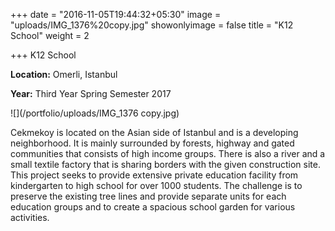 +++
date = "2016-11-05T19:44:32+05:30"
image = "uploads/IMG_1376%20copy.jpg"
showonlyimage = false
title = "K12 School"
weight = 2

+++
K12 School

**Location:** Omerli, Istanbul

**Year:** Third Year Spring Semester 2017

<!--more-->

![](/portfolio/uploads/IMG_1376 copy.jpg)

Cekmekoy is located on the Asian side of Istanbul and is a developing neighborhood. It is mainly surrounded by forests, highway and gated communities that consists of high income groups. There is also a river and a small textile factory that is sharing borders with the given construction site. This project seeks to provide extensive private education facility from kindergarten to high school for over 1000 students. The challenge is to preserve the existing tree lines and provide separate units for each education groups and to create a spacious school garden for various activities.